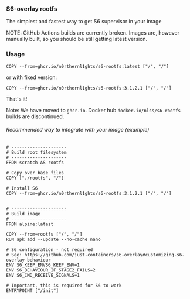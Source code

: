 ### S6-overlay rootfs

The simplest and fastest way to get S6 supervisor in your image

NOTE: GitHub Actions builds are currently broken. Images are, however manually built, so you should be still getting latest version.

### Usage
```Docker
COPY --from=ghcr.io/n0rthernl1ghts/s6-rootfs:latest ["/", "/"]
```
or with fixed version:
```Docker
COPY --from=ghcr.io/n0rthernl1ghts/s6-rootfs:3.1.2.1 ["/", "/"]
```

That's it!

Note: We have moved to `ghcr.io`. Docker hub `docker.io/nlss/s6-rootfs` builds are discontinued.<br/>

###### Recommended way to integrate with your image (example)
```Docker
# ---------------------
# Build root filesystem
# ---------------------
FROM scratch AS rootfs

# Copy over base files
COPY ["./rootfs", "/"]

# Install S6
COPY --from=ghcr.io/n0rthernl1ghts/s6-rootfs:3.1.2.1 ["/", "/"]


# ---------------------
# Build image
# ---------------------
FROM alpine:latest

COPY --from=rootfs ["/", "/"]
RUN apk add --update --no-cache nano

# S6 configuration - not required
# See: https://github.com/just-containers/s6-overlay#customizing-s6-overlay-behaviour
ENV S6_KEEP_ENVS6_KEEP_ENV=1
ENV S6_BEHAVIOUR_IF_STAGE2_FAILS=2
ENV S6_CMD_RECEIVE_SIGNALS=1

# Important, this is required for S6 to work
ENTRYPOINT ["/init"]
```
